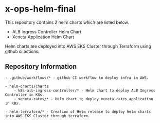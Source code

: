 # x-ops-helm-final

This repository contains 2 helm charts which are listed below. <br/>
- ALB Ingress Controller Helm Chart <br/>
- Xeneta Application Helm Chart <br/>

Helm charts are deployed into AWS EKS Cluster through Terraform using github ci actions.

## Repository Information

```
- .github/workflows/* - github CI workflow to deploy infra in AWS.

- helm-charts/charts 
    - k8s-alb-ingress-controller/* - Helm chart to deploy ALB Ingress Controller in K8s. 
    - xeneta-rates/* - Helm chart to deploy xeneta-rates application in K8s.

- helm-terraform/* - Creation of Helm release to deploy helm charts into AWS EKS Cluster through terraform.
```